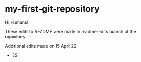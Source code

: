 # my-first-git-repository
Hi Humans!

These edits to README were made in readme-edits branch of the repository.

Additional edits made on 15 April 22
- SS
